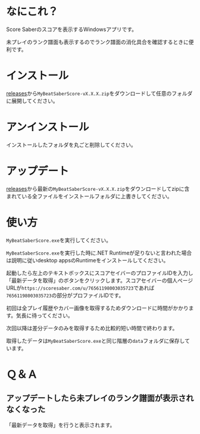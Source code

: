 # なにこれ？

Score Saberのスコアを表示するWindowsアプリです。

未プレイのランク譜面も表示するのでランク譜面の消化具合を確認するときに便利です。

# インストール

[releases](https://github.com/tkns3/MyBeatSaberScore/releases)から`MyBeatSaberScore-vX.X.X.zip`をダウンロードして任意のフォルダに展開してください。

# アンインストール

インストールしたフォルダを丸ごと削除してください。

# アップデート

[releases](https://github.com/tkns3/MyBeatSaberScore/releases)から最新の`MyBeatSaberScore-vX.X.X.zip`をダウンロードしてzipに含まれている全ファイルをインストールフォルダに上書きしてください。

# 使い方

`MyBeatSaberScore.exe`を実行してください。

`MyBeatSaberScore.exe`を実行した時に.NET Runtimeが足りないと言われた場合は説明に従いdesktop appsのRuntimeをインストールしてください。

起動したら左上のテキストボックスにスコアセイバーのプロファイルIDを入力し「最新データを取得」のボタンをクリックします。スコアセイバーの個人ページURLが`https://scoresaber.com/u/76561198003035723`であれば`76561198003035723`の部分がプロファイルIDです。

初回は全プレイ履歴やカバー画像を取得するためダウンロードに時間がかかります。気長に待ってください。

次回以降は差分データのみを取得するため比較的短い時間で終わります。

取得したデータは`MyBeatSaberScore.exe`と同じ階層の`data`フォルダに保存しています。

# Ｑ＆Ａ

## アップデートしたら未プレイのランク譜面が表示されなくなった

「最新データを取得」を行うと表示されます。

